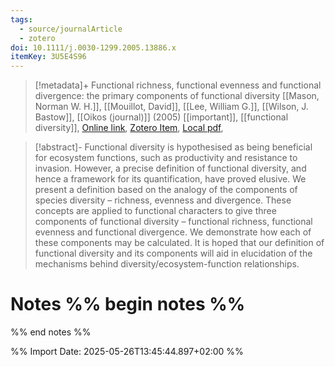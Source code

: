 ```yaml
---
tags:
  - source/journalArticle
  - zotero
doi: 10.1111/j.0030-1299.2005.13886.x
itemKey: 3U5E4S96
---
```

>[!metadata]+
> Functional richness, functional evenness and functional divergence: the primary components of functional diversity
> [[Mason, Norman W. H.]], [[Mouillot, David]], [[Lee, William G.]], [[Wilson, J. Bastow]], 
> [[Oikos (journal)]] (2005)
> [[important]], [[functional diversity]], 
> [Online link](https://onlinelibrary.wiley.com/doi/abs/10.1111/j.0030-1299.2005.13886.x), [Zotero Item](zotero://select/library/items/3U5E4S96), [Local pdf](file://C:/Users/aburg/Documents/references/zotero/storage/DRINFJ2M/Mason2005_Functionalrichnessa.pdf), 

>[!abstract]-
>Functional diversity is hypothesised as being beneficial for ecosystem functions, such as productivity and resistance to invasion. However, a precise definition of functional diversity, and hence a framework for its quantification, have proved elusive. We present a definition based on the analogy of the components of species diversity – richness, evenness and divergence. These concepts are applied to functional characters to give three components of functional diversity – functional richness, functional evenness and functional divergence. We demonstrate how each of these components may be calculated. It is hoped that our definition of functional diversity and its components will aid in elucidation of the mechanisms behind diversity/ecosystem-function relationships.

# Notes %% begin notes %% 
%% end notes %%




%% Import Date: 2025-05-26T13:45:44.897+02:00 %%
